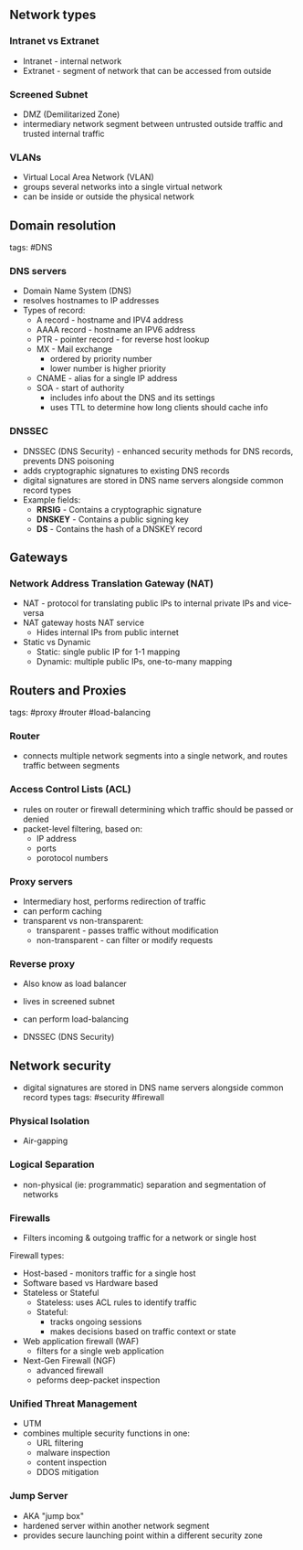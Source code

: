 
## Network types

### Intranet vs Extranet
- Intranet - internal network
- Extranet - segment of network that can be accessed from outside

### Screened Subnet
- DMZ (Demilitarized Zone)
- intermediary network segment between untrusted outside traffic and trusted internal traffic

### VLANs
- Virtual Local Area Network (VLAN)
- groups several networks into a single virtual network
- can be inside or outside the physical network

## Domain resolution
tags: #DNS

### DNS servers
- Domain Name System (DNS)
- resolves hostnames to IP addresses
- Types of record:
	- A record - hostname and IPV4 address
	- AAAA record - hostname an IPV6 address
	- PTR - pointer record - for reverse host lookup
	- MX - Mail exchange 
		- ordered by priority number
		- lower number is higher priority
	- CNAME - alias for a single IP address
	- SOA - start of authority
		- includes info about the DNS and its settings
		- uses TTL to determine how long clients should cache info


### DNSSEC
- DNSSEC (DNS Security) - enhanced security methods for DNS records, prevents DNS poisoning
- adds cryptographic signatures to existing DNS records
- digital signatures are stored in DNS name servers alongside common record types
- Example fields:
	- **RRSIG** - Contains a cryptographic signature
	- **DNSKEY** - Contains a public signing key
	- **DS** - Contains the hash of a DNSKEY record

## Gateways

### Network Address Translation Gateway (NAT)
- NAT - protocol for translating public IPs to internal private IPs and vice-versa
- NAT gateway hosts NAT service
	- Hides internal IPs from public internet
- Static vs Dynamic
	- Static: single public IP for 1-1 mapping
	- Dynamic: multiple public IPs, one-to-many mapping

## Routers and Proxies
tags: #proxy #router #load-balancing

### Router
- connects multiple network segments into a single network, and routes traffic between segments
### Access Control Lists (ACL)
- rules on router or firewall determining which traffic should be passed or denied
- packet-level filtering, based on:
	- IP address
	- ports
	- porotocol numbers

### Proxy servers
- Intermediary host, performs redirection of traffic
-  can perform caching
- transparent vs non-transparent:
	- transparent - passes traffic without modification
	- non-transparent - can filter or modify requests
### Reverse proxy
- Also know as load balancer
- lives in screened subnet
- can perform load-balancing 

- DNSSEC (DNS Security)
## Network security
- digital signatures are stored in DNS name servers alongside common record types
tags: #security #firewall

### Physical Isolation
- Air-gapping

### Logical Separation
- non-physical (ie: programmatic) separation and segmentation of networks

### Firewalls
- Filters incoming & outgoing traffic for a network or single host

Firewall types:
- Host-based - monitors traffic for a single host
- Software based vs Hardware based
- Stateless or Stateful
	- Stateless: uses ACL rules to identify traffic
	- Stateful:  
		- tracks ongoing sessions
		- makes decisions based on traffic context or state
- Web application firewall (WAF)
	- filters for a single web application
- Next-Gen Firewall (NGF)
	- advanced firewall
	- peforms deep-packet inspection

### Unified Threat Management
- UTM
- combines multiple security functions in one:
	- URL filtering
	- malware inspection
	- content inspection
	- DDOS mitigation

### Jump Server
- AKA "jump box"
- hardened server within another network segment
- provides secure launching point within a different security zone